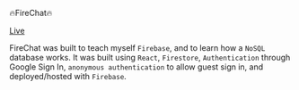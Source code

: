 🔥FireChat🔥

[Live](https://dgalluzzo-firechat.web.app/)


FireChat was built to teach myself `Firebase`, and to learn how a `NoSQL` database works. It was built using `React`, `Firestore`, `Authentication` through Google Sign In, `anonymous authentication` to allow guest sign in, and deployed/hosted with `Firebase`.

